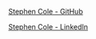 [Stephen Cole - GitHub](https://github.com/mysticole928)

[Stephen Cole - LinkedIn](https://www.linkedin.com/in/mysticole928/)
